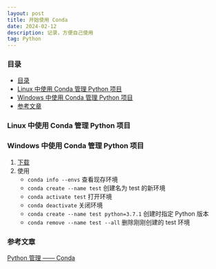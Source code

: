 ```yaml
---
layout: post
title: 开始使用 Conda
date: 2024-02-12
description: 记录，方便自己使用
tag: Python
---
```


### 目录
- [目录](#目录)
- [Linux 中使用 Conda 管理 Python 项目](#linux-中使用-conda-管理-python-项目)
- [Windows 中使用 Conda 管理 Python 项目](#windows-中使用-conda-管理-python-项目)
- [参考文章](#参考文章)

### Linux 中使用 Conda 管理 Python 项目


### Windows 中使用 Conda 管理 Python 项目
1. [下载](https://www.anaconda.com/download)
2. 使用
   - `conda info --envs` 查看现存环境
   - `conda create --name test` 创建名为 test 的新环境
   - `conda activate test` 打开环境 
   - `conda deactivate` 关闭环境
   - `conda create --name test python=3.7.1` 创建时指定 Python 版本
   - `conda remove --name test --all`  删除刚刚创建的 test 环境

### 参考文章
[Python 管理 —— Conda](https://zhuanlan.zhihu.com/p/638540652)